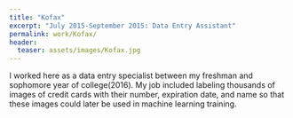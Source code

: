 ```yaml
---
title: "Kofax"
excerpt: "July 2015-September 2015: Data Entry Assistant"
permalink: work/Kofax/
header:
  teaser: assets/images/Kofax.jpg
---
```


I worked here as a data entry specialist between my freshman and sophomore year of college(2016).  My job included labeling thousands of images of credit cards with their number, expiration date, and name so that these images could later be used in machine learning training.
